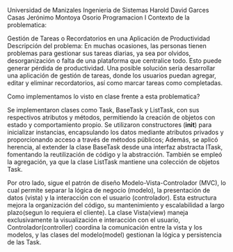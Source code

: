 Universidad de Manizales
Ingenieria de Sistemas
Harold David Garces Casas
Jerónimo Montoya Osorio
Programacion I
Contexto de la problematica:

Gestión de Tareas o Recordatorios en una Aplicación de Productividad
Descripción del problema:
En muchas ocasiones, las personas tienen problemas para gestionar sus tareas diarias, ya sea por olvidos, desorganización o falta de una plataforma que centralice todo. Esto puede generar pérdida de productividad. Una posible solución sería desarrollar una aplicación de gestión de tareas, donde los usuarios puedan agregar, editar y eliminar recordatorios, así como marcar tareas como completadas.

Como implementamos lo visto en clase frente a esta problematica?

Se implementaron clases como Task, BaseTask y ListTask, con sus respectivos atributos y métodos, permitiendo la creación de objetos con estado y comportamiento propio. Se utilizaron constructores (__init__) para inicializar instancias, encapsulando los datos mediante atributos privados y proporcionando acceso a través de métodos públicos; Además, se aplicó herencia, al extender la clase BaseTask desde una interfaz abstracta ITask, fomentando la reutilización de código y la abstracción. También se empleó la agregación, ya que la clase ListTask mantiene una colección de objetos Task.

Por otro lado, sigue el patrón de diseño Modelo-Vista-Controlador (MVC), lo cual permite separar la lógica de negocio (modelo), la presentación de datos (vista) y la interacción con el usuario (controlador). Esta estructura mejora la organización del código, su mantenimiento y escalabilidad a largo plazo(segun lo requiera el cliente). La clase Vista(view) maneja exclusivamente la visualización e interacción con el usuario, Controlador(controller) coordina la comunicación entre la vista y los modelos, y las clases del modelo(model) gestionan la lógica y persistencia de las Task.